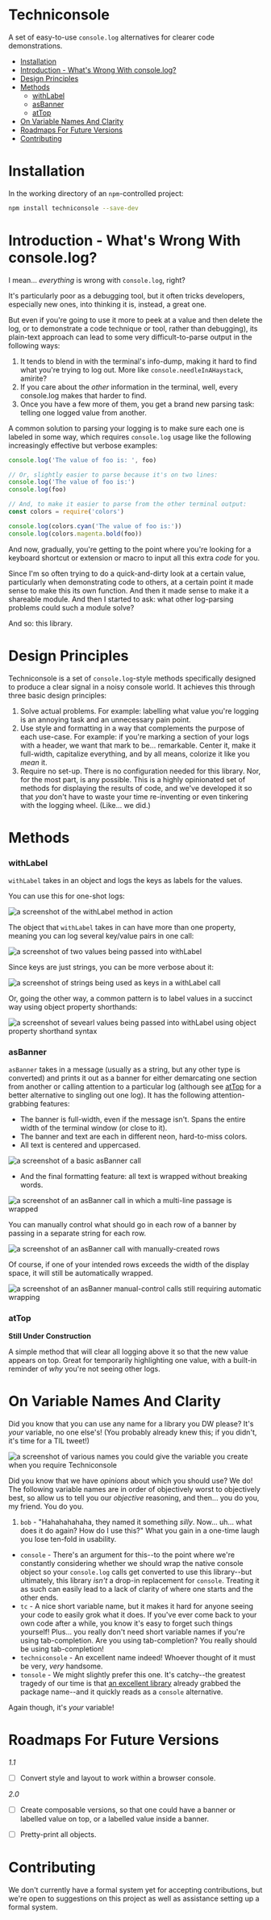 # Techniconsole

A set of easy-to-use `console.log` alternatives for clearer code demonstrations.

- [Installation](#installation)
- [Introduction - What's Wrong With console.log?](#introduction-whats-wrong-with-consolelog)
- [Design Principles](#design-principles)
- [Methods](#methods)
    + [withLabel](#withlabel)
    + [asBanner](#asbanner)
    + [atTop](#attop)
- [On Variable Names And Clarity](#on-variable-names-and-clarity)
- [Roadmaps For Future Versions](#roadmaps-for-future-versions)
- [Contributing](#contributing)


<a name="installation"></a>
# Installation

In the working directory of an `npm`-controlled project: 

```bash
npm install techniconsole --save-dev
```


<a name="introduction-whats-wrong-with-consolelog"></a>
# Introduction - What's Wrong With console.log?

I mean... _everything_ is wrong with `console.log`, right? 

It's particularly poor as a debugging tool, but it often tricks developers, especially new ones, into thinking it is, instead, a great one.

But even if you're going to use it more to peek at a value and then delete the log, or to demonstrate a code technique or tool, rather than debugging), its plain-text approach can lead to some very difficult-to-parse output in the following ways:

1. It tends to blend in with the terminal's info-dump, making it hard to find what you're trying to log out. More like `console.needleInAHaystack`, amirite?
2. If you care about the _other_ information in the terminal, well, every console.log makes that harder to find.
3. Once you have a few more of them, you get a brand new parsing task: telling one logged value from another.

A common solution to parsing your logging is to make sure each one is labeled in some way, which requires `console.log` usage like the following increasingly effective but verbose examples:

```javascript
console.log('The value of foo is: ', foo)

// Or, slightly easier to parse because it's on two lines:
console.log('The value of foo is:')
console.log(foo)

// And, to make it easier to parse from the other terminal output:
const colors = require('colors')

console.log(colors.cyan('The value of foo is:'))
console.log(colors.magenta.bold(foo))
```

And now, gradually, you're getting to the point where you're looking for a keyboard shortcut or extension or macro to input all this extra _code_ for you.

Since I'm so often trying to do a quick-and-dirty look at a certain value, particularly when demonstrating code to others, at a certain point it made sense to make this its own function. And then it made sense to make it a shareable module. And then I started to ask: what other log-parsing problems could such a module solve?

And so: this library.


<a name="design-principles"></a>
# Design Principles

Techniconsole is a set of `console.log`-style methods specifically designed to produce a clear signal in a noisy console world. It achieves this through three basic design principles:

  1. Solve actual problems. For example: labelling what value you're logging is an annoying task and an unnecessary pain point.
  2. Use style and formatting in a way that complements the purpose of each use-case. For example: if you're marking a section of your logs with a header, we want that mark to be… remarkable. Center it, make it full-width, capitalize everything, and by all means, colorize it like you _mean_ it.
  3. Require no set-up. There is no configuration needed for this library. Nor, for the most part, is any possible. This is a highly opinionated set of methods for displaying the results of code, and we've developed it so that _you_ don't have to waste your time re-inventing or even tinkering with the logging wheel. (Like... we did.)


<a name="methods"></a>
# Methods
  
<a name="withlabel"></a>
### withLabel

`withLabel` takes in an object and logs the keys as labels for the values.

You can use this for one-shot logs:

![a screenshot of the `withLabel` method in action](./assets/screenshots/with-label-1.png)

The object that `withLabel` takes in can have more than one property, meaning you can log several key/value pairs in one call:

![a screenshot of two values being passed into `withLabel`](./assets/screenshots/with-label-2.png)

Since keys are just strings, you can be more verbose about it:

![a screenshot of strings being used as keys in a `withLabel` call](./assets/screenshots/with-label-3.png)

Or, going the other way, a common pattern is to label values in a succinct way using object property shorthands:

![a screenshot of sevearl values being passed into `withLabel` using object property shorthand syntax](./assets/screenshots/with-label-4.png)


<a name="asbanner"></a>
### asBanner

`asBanner` takes in a message (usually as a string, but any other type is converted) and prints it out as a banner for either demarcating one section from another or calling attention to a particular log (although see [atTop](#atTop) for a better alternative to singling out one log). It has the following attention-grabbing features:

* The banner is full-width, even if the message isn't. Spans the entire width of the terminal window (or close to it).
* The banner and text are each in different neon, hard-to-miss colors.
* All text is centered and uppercased.

![a screenshot of a basic asBanner call](./assets/screenshots/as-banner-1.png)

* And the final formatting feature: all text is wrapped without breaking words.

![a screenshot of an asBanner call in which a multi-line passage is wrapped](./assets/screenshots/as-banner-2.png)

You can manually control what should go in each row of a banner by passing in a separate string for each row.

![a screenshot of an asBanner call with manually-created rows](./assets/screenshots/as-banner-3.png)

Of course, if one of your intended rows exceeds the width of the display space, it will still be automatically wrapped.

![a screenshot of an asBanner manual-control calls still requiring automatic wrapping](./assets/screenshots/as-banner-4.png)


<a name="atTop"></a>
### atTop

**Still Under Construction**

A simple method that will clear all logging above it so that the new value appears on top. Great for temporarily highlighting one value, with a built-in reminder of _why_ you're not seeing other logs.


<a name="on-variable-names-and-clarity"></a>
# On Variable Names And Clarity
 
Did you know that you can use any name for a library you DW please? It's _your_ variable, no one else's! (You probably already knew this; if you didn't, it's time for a TIL tweet!)

![a screenshot of various names you could give the variable you create when you `require` Techniconsole](./assets/screenshots/require-names.png)

Did you know that we have _opinions_ about which you should use? We do! The following variable names are in order of objectively worst to objectively best, so allow us to tell you our _objective_ reasoning, and then... you do you, my friend. You do you.

1. `bob` - "Hahahahahaha, they named it something _silly_. Now... uh... what does it do again? How do I use this?" What you gain in a one-time laugh you lose ten-fold in usability.
* `console` - There's an argument for this--to the point where we're constantly considering whether we should wrap the native console object so your `console.log` calls get converted to use this library--but ultimately, this library _isn't_ a drop-in replacement for `console`. Treating it as such can easily lead to a lack of clarity of where one starts and the other ends.
* `tc` - A nice short variable name, but it makes it hard for anyone seeing your code to easily grok what it does. If you've ever come back to your own code after a while, you know it's easy to forget such things yourself! Plus... you really don't need short variable names if you're using tab-completion. Are you using tab-completion? You really should be using tab-completion!
* `techniconsole` - An excellent name indeed! Whoever thought of it must be very, _very_ handsome.
* `tonsole` - We might slightly prefer this one. It's catchy--the greatest tragedy of our time is that [an excellent library](https://www.npmjs.com/package/tonsole) already grabbed the package name--and it quickly reads as a `console` alternative.

Again though, it's _your_ variable!


<a name="roadmaps-for-future-versions"></a>
# Roadmaps For Future Versions

*1.1*

* [ ] Convert style and layout to work within a browser console.

*2.0*

* [ ] Create composable versions, so that one could have a banner or labelled value on top, or a labelled value inside a banner.
* [ ] Pretty-print all objects.


<a name="contributing"></a>
# Contributing

We don't currently have a formal system yet for accepting contributions, but we're open to suggestions on this project as well as assistance setting up a formal system.
